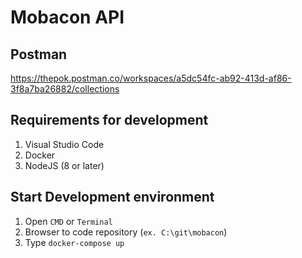 # Mobacon API

## Postman

https://thepok.postman.co/workspaces/a5dc54fc-ab92-413d-af86-3f8a7ba26882/collections

## Requirements for development
1. Visual Studio Code
2. Docker
3. NodeJS (8 or later)


## Start Development environment
1. Open `CMD` or `Terminal`
2. Browser to code repository (`ex. C:\git\mobacon`)
3. Type `docker-compose up`

